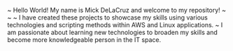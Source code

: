 ~ Hello World! My name is Mick DeLaCruz and welcome to my repository! ~
~
~ I have created these projects to showcase my skills using various technologies and scripting methods within AWS and Linux applications.
~ I am passionate about learning new technologies to broaden my skills and become more knowledgeable person in the IT space.
